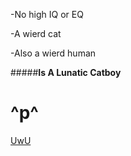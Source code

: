 -No high IQ or EQ

-A wierd cat

-Also a wierd human

#####**Is A Lunatic Catboy**

# ^p^

[UwU](https://space.bilibili.com/101360980 "Nuko's BiliBili MainPage")
